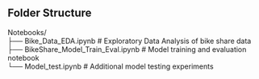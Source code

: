 ## Folder Structure
Notebooks/  
├── Bike_Data_EDA.ipynb # Exploratory Data Analysis of bike share data  
├── BikeShare_Model_Train_Eval.ipynb # Model training and evaluation notebook  
└── Model_test.ipynb # Additional model testing experiments  
